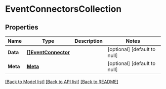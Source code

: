 # EventConnectorsCollection

## Properties
Name | Type | Description | Notes
------------ | ------------- | ------------- | -------------
**Data** | [**[]EventConnector**](EventConnector.md) |  | [optional] [default to null]
**Meta** | [**Meta**](Meta.md) |  | [optional] [default to null]

[[Back to Model list]](../README.md#documentation-for-models) [[Back to API list]](../README.md#documentation-for-api-endpoints) [[Back to README]](../README.md)



